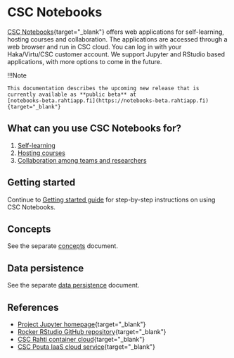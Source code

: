# CSC Notebooks

[CSC Notebooks](https://notebooks.csc.fi){target="_blank"} offers web applications for self-learning, hosting courses 
and collaboration. The applications are accessed through a web browser and run in CSC cloud. You can log
in with your Haka/Virtu/CSC customer account. We support Jupyter and RStudio based applications, with more options to 
come in the future.

!!!Note 

    This documentation describes the upcoming new release that is currently available as **public beta** at
    [notebooks-beta.rahtiapp.fi](https://notebooks-beta.rahtiapp.fi){target="_blank"}

## What can you use CSC Notebooks for?

1. [Self-learning](getting_started.md#self-learning)
2. [Hosting courses](getting_started.md#how-to-host-a-course)
3. [Collaboration among teams and researchers](getting_started.md#using-csc-notebooks-for-collaboration)

## Getting started

Continue to [Getting started guide](getting_started.md) for step-by-step instructions on using CSC Notebooks.  

## Concepts

See the separate [concepts](concepts.md) document.

## Data persistence

See the separate [data persistence](data_persistence.md) document.

## References

* [Project Jupyter homepage](https://jupyter.org/){target="_blank"}
* [Rocker RStudio GitHub repository](https://github.com/rocker-org/rocker){target="_blank"}
* [CSC Rahti container cloud](../rahti/){target="_blank"}
* [CSC Pouta IaaS cloud service](../pouta/){target="_blank"}
